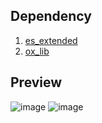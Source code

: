 ## Dependency
1. [es_extended](https://github.com/rex2630/es_extended)
2. [ox_lib](https://github.com/overextended/ox_lib)

## Preview
![image](https://github.com/user-attachments/assets/0593d75e-e8d9-41cb-bc0d-c0e126402653)
![image](https://github.com/user-attachments/assets/a554c1eb-65e8-4b22-ac59-fc28563b9f6c)
